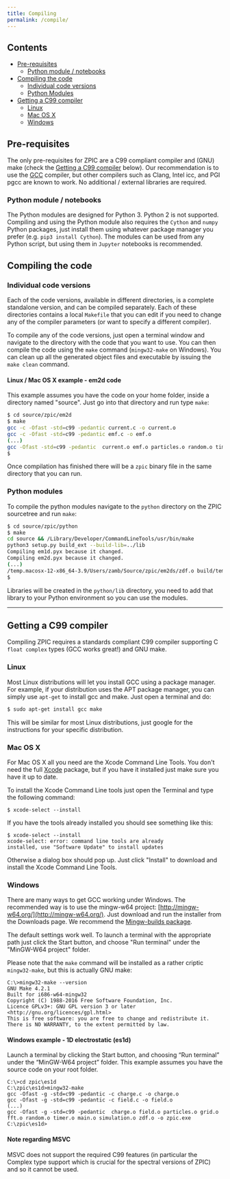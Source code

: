 ```yaml
---
title: Compiling
permalink: /compile/
---
```


## Contents

* [Pre-requisites](#pre-requisites)
  * [Python module / notebooks](#python-module--notebooks)
* [Compiling the code](#compiling-the-code)
  * [Individual code versions](#individual-code-versions)
  * [Python Modules](#python-modules)
* [Getting a C99 compiler](#getting-a-c99-compiler)
  * [Linux](#linux)
  * [Mac OS X](#mac-os-x)
  * [Windows](#windows)

## Pre-requisites

The only pre-requisites for ZPIC are a C99 compliant compiler and (GNU) make (check the [Getting a C99 compiler](#getting-a-c99-compiler) below). Our recommendation is to use the [GCC](https://gnu.gcc.org/) compiler, but other compilers such as Clang, Intel icc, and PGI pgcc are known to work. No additional / external libraries are required.

### Python module / notebooks

The Python modules are designed for Python 3. Python 2 is not supported. Compiling and using the Python module also requires the `Cython` and `numpy` Python packages, just install them using whatever package manager you prefer (e.g. `pip3 install Cython`). The modules can be used from any Python script, but using them in `Jupyter` notebooks is recommended.

## Compiling the code

### Individual code versions

Each of the code versions, available in different directories, is a complete standalone version, and can be compiled separately. Each of these directories contains a local `Makefile` that you can edit if you need to change any of the compiler parameters (or want to specify a different compiler).

To compile any of the code versions, just open a terminal window and navigate to the directory with the code that you want to use. You can then compile the code using the `make` command (`mingw32-make` on Windows). You can clean up all the generated object files and executable by issuing the `make clean` command.

#### Linux / Mac OS X example - em2d code

This example assumes you have the code on your home folder, inside a directory named "source". Just go into that directory and run type `make`:

```bash
$ cd source/zpic/em2d
$ make
gcc -c -Ofast -std=c99 -pedantic current.c -o current.o
gcc -c -Ofast -std=c99 -pedantic emf.c -o emf.o
(...)
gcc -Ofast -std=c99 -pedantic  current.o emf.o particles.o random.o timer.o main.o simulation.o zdf.o -o zpic
$ 
```

Once compilation has finished there will be a `zpic` binary file in the same directory that you can run.

### Python modules

To compile the python modules navigate to the `python` directory on the ZPIC sourcetree and run `make`:

```bash
$ cd source/zpic/python
$ make
cd source && /Library/Developer/CommandLineTools/usr/bin/make
python3 setup.py build_ext --build-lib=../lib
Compiling em1d.pyx because it changed.
Compiling em2d.pyx because it changed.
(...)
/temp.macosx-12-x86_64-3.9/Users/zamb/Source/zpic/em2ds/zdf.o build/temp.macosx-12-x86_64-3.9/em2ds.o -L/usr/local/lib -L/usr/local/opt/openssl@1.1/lib -L/usr/local/opt/sqlite/lib -o ../lib/em2ds.cpython-39-darwin.so
$ 
```

Libraries will be created in the `python/lib` directory, you need to add that library to your Python environment so you can use the modules.

***

## Getting a C99 compiler

Compiling ZPIC requires a standards compliant C99 compiler supporting C `float complex` types (GCC works great!) and GNU make.

### Linux

Most Linux distributions will let you install GCC using a package manager. For example, if your distribution uses the APT package manager, you can simply use `apt-get` to install gcc and make. Just open a terminal and do:

```bash
$ sudo apt-get install gcc make
```

This will be similar for most Linux distributions, just google for the instructions for your specific distribution.

### Mac OS X

For Mac OS X all you need are the Xcode Command Line Tools. You don't need the full [Xcode](https://developer.apple.com/xcode/) package, but if you have it installed just make sure you have it up to date.

To install the Xcode Command Line tools just open the Terminal and type the following command:

```text
$ xcode-select --install
```

If you have the tools already installed you should see something like this:

```text
$ xcode-select --install
xcode-select: error: command line tools are already
installed, use "Software Update" to install updates
```

Otherwise a dialog box should pop up. Just click "Install" to download and install the Xcode Command Line Tools.

### Windows

There are many ways to get GCC working under Windows. The recommended way is to use the mingw-w64 project: [http://mingw-w64.org/](http://mingw-w64.org/). Just download and run the installer from the Downloads page. We recommend the [Mingw-builds package](https://www.mingw-w64.org/downloads/#mingw-builds).

The default settings work well. To launch a terminal with the appropriate path just click the Start button, and choose "Run terminal" under the "MinGW-W64 project" folder.

Please note that the `make` command will be installed as a rather criptic `mingw32-make`, but this is actually GNU make:

```
C:\>mingw32-make --version
GNU Make 4.2.1
Built for i686-w64-mingw32
Copyright (C) 1988-2016 Free Software Foundation, Inc.
Licence GPLv3+: GNU GPL version 3 or later <http://gnu.org/licences/gpl.html>
This is free software: you are free to change and redistribute it.
There is NO WARRANTY, to the extent permitted by law.
```

#### Windows example - 1D electrostatic (es1d)

Launch a terminal by clicking the Start button, and choosing “Run terminal” under the “MinGW-W64 project” folder. This example assumes you have the source code on your root folder.

```
C:\>cd zpic\es1d
C:\zpic\es1d>mingw32-make
gcc -Ofast -g -std=c99 -pedantic -c charge.c -o charge.o
gcc -Ofast -g -std=c99 -pedantic -c field.c -o field.o
(...)
gcc -Ofast -g -std=c99 -pedantic  charge.o field.o particles.o grid.o fft.o random.o timer.o main.o simulation.o zdf.o -o zpic.exe
C:\zpic\es1d>
```

#### Note regarding MSVC

MSVC does not support the required C99 features (in particular the Complex type support which is crucial for the spectral versions of ZPIC) and so it cannot be used.
